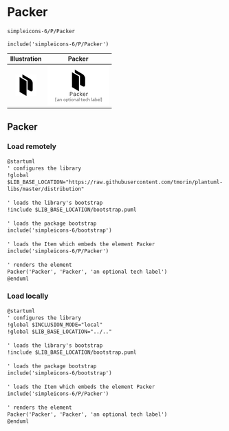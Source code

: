 # Packer


```text
simpleicons-6/P/Packer
```

```text
include('simpleicons-6/P/Packer')
```



| Illustration | Packer |
| :---: | :---: |
| ![illustration for Illustration](../../simpleicons-6/P/Packer.png) | ![illustration for Packer](../../simpleicons-6/P/Packer.Local.png) |




## Packer

### Load remotely
```plantuml
@startuml
' configures the library
!global $LIB_BASE_LOCATION="https://raw.githubusercontent.com/tmorin/plantuml-libs/master/distribution"

' loads the library's bootstrap
!include $LIB_BASE_LOCATION/bootstrap.puml

' loads the package bootstrap
include('simpleicons-6/bootstrap')

' loads the Item which embeds the element Packer
include('simpleicons-6/P/Packer')

' renders the element
Packer('Packer', 'Packer', 'an optional tech label')
@enduml
```

### Load locally
```plantuml
@startuml
' configures the library
!global $INCLUSION_MODE="local"
!global $LIB_BASE_LOCATION="../.."

' loads the library's bootstrap
!include $LIB_BASE_LOCATION/bootstrap.puml

' loads the package bootstrap
include('simpleicons-6/bootstrap')

' loads the Item which embeds the element Packer
include('simpleicons-6/P/Packer')

' renders the element
Packer('Packer', 'Packer', 'an optional tech label')
@enduml
```

